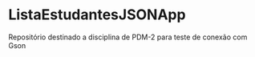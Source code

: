 # ListaEstudantesJSONApp
Repositório destinado a disciplina de PDM-2 para teste de conexão com Gson
